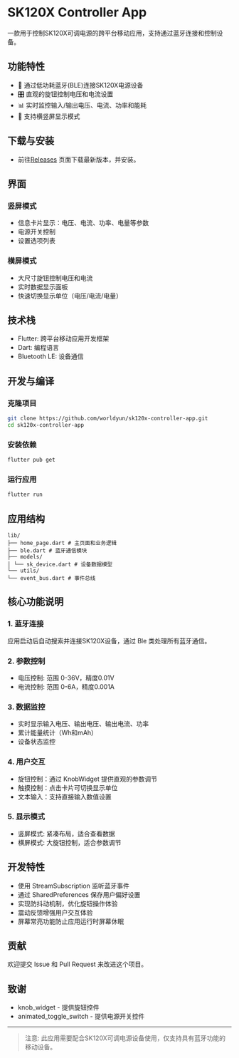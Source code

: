 # SK120X Controller App

一款用于控制SK120X可调电源的跨平台移动应用，支持通过蓝牙连接和控制设备。

## 功能特性

- 🔌 通过低功耗蓝牙(BLE)连接SK120X电源设备
- 🎛️ 直观的旋钮控制电压和电流设置
- 📊 实时监控输入/输出电压、电流、功率和能耗
- 📱 支持横竖屏显示模式
  
## 下载与安装
- 前往[Releases](https://github.com/worldyun/sk120x-controller-app/releases) 页面下载最新版本，并安装。

## 界面

### 竖屏模式
- 信息卡片显示：电压、电流、功率、电量等参数
- 电源开关控制
- 设置选项列表

### 横屏模式
- 大尺寸旋钮控制电压和电流
- 实时数据显示面板
- 快速切换显示单位（电压/电流/电量）

## 技术栈
- Flutter: 跨平台移动应用开发框架
- Dart: 编程语言
- Bluetooth LE: 设备通信

## 开发与编译
### 克隆项目
```bash
git clone https://github.com/worldyun/sk120x-controller-app.git
cd sk120x-controller-app
```

### 安装依赖

```bash
flutter pub get
```

### 运行应用

```bash
flutter run
```

## 应用结构

```
lib/
├── home_page.dart # 主页面和业务逻辑
├── ble.dart # 蓝牙通信模块
├── models/
│ └── sk_device.dart # 设备数据模型
└── utils/
└── event_bus.dart # 事件总线
```

## 核心功能说明

### 1. 蓝牙连接

应用启动后自动搜索并连接SK120X设备，通过 Ble 类处理所有蓝牙通信。

### 2. 参数控制
- 电压控制: 范围 0-36V，精度0.01V
- 电流控制: 范围 0-6A，精度0.001A

### 3. 数据监控
- 实时显示输入电压、输出电压、输出电流、功率
- 累计能量统计（Wh和mAh）
- 设备状态监控

### 4. 用户交互
- 旋钮控制：通过 KnobWidget 提供直观的参数调节
- 触摸控制：点击卡片可切换显示单位
- 文本输入：支持直接输入数值设置

### 5. 显示模式
- 竖屏模式: 紧凑布局，适合查看数据
- 横屏模式: 大旋钮控制，适合参数调节

## 开发特性
- 使用 StreamSubscription 监听蓝牙事件
- 通过 SharedPreferences 保存用户偏好设置
- 实现防抖动机制，优化旋钮操作体验
- 震动反馈增强用户交互体验
- 屏幕常亮功能防止应用运行时屏幕休眠

## 贡献

欢迎提交 Issue 和 Pull Request 来改进这个项目。

## 致谢
- knob_widget - 提供旋钮控件
- animated_toggle_switch - 提供电源开关控件

---

> 注意: 此应用需要配合SK120X可调电源设备使用，仅支持具有蓝牙功能的移动设备。

